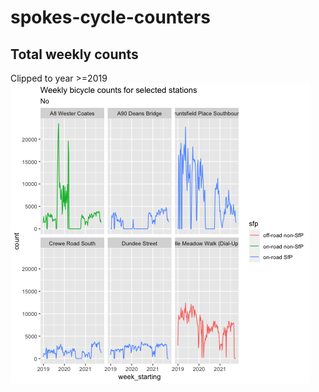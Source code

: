 # spokes-cycle-counters


## Total weekly counts
Clipped to year >=2019
![](output/weekly_bike_counts_selected_stations.png)




